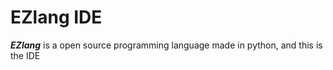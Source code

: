 # EZlang IDE
***EZlang*** is a open source programming language made in python, and this is the IDE
